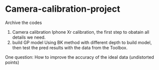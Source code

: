 # Camera-calibration-project
Archive the codes
1. Camera calibration
Iphone Xr calibration, the first step to obatain all details we need.
2. build GP model
Using BK method with different depth to build model, then test the pred results with the data from the Toolbox.

One question:
How to improve the accuracy of the ideal data (undistorted points)
